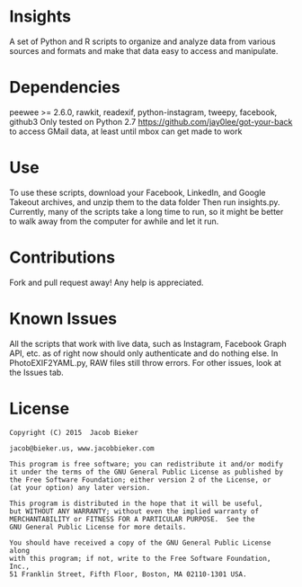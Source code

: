 # Insights
A set of Python and R scripts to organize and analyze data from various sources and formats and make that data
easy to access and manipulate.

# Dependencies
peewee >= 2.6.0, rawkit, readexif, python-instagram, tweepy, facebook, github3
Only tested on Python 2.7
https://github.com/jay0lee/got-your-back to access GMail data, at least until mbox can get made to work

# Use
To use these scripts, download your Facebook, LinkedIn, and Google Takeout archives, and unzip them to the data folder
Then run insights.py. Currently, many of the scripts take a long time to run, so it might be better to walk away from the
computer for awhile and let it run.

# Contributions
Fork and pull request away! Any help is appreciated.

# Known Issues
All the scripts that work with live data, such as Instagram, Facebook Graph API, etc. as of right now should only
authenticate and do nothing else.
In PhotoEXIF2YAML.py, RAW files still throw errors.
For other issues, look at the Issues tab.

# License
    
    Copyright (C) 2015  Jacob Bieker
    
    jacob@bieker.us, www.jacobbieker.com
 
    This program is free software; you can redistribute it and/or modify
    it under the terms of the GNU General Public License as published by
    the Free Software Foundation; either version 2 of the License, or
    (at your option) any later version.

    This program is distributed in the hope that it will be useful,
    but WITHOUT ANY WARRANTY; without even the implied warranty of
    MERCHANTABILITY or FITNESS FOR A PARTICULAR PURPOSE.  See the
    GNU General Public License for more details.

    You should have received a copy of the GNU General Public License along
    with this program; if not, write to the Free Software Foundation, Inc.,
    51 Franklin Street, Fifth Floor, Boston, MA 02110-1301 USA.